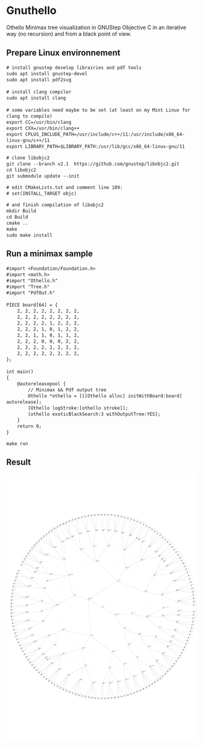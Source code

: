 # Gnuthello
Othello Minimax tree visualization in GNUStep Objective C in an iterative way (no recursion) and from a black point of view.

## Prepare Linux environnement

```shell
# install gnustep develop librairies and pdf tools
sudo apt install gnustep-devel
sudo apt install pdf2svg

# install clang compiler
sudo apt install clang

# some variables need maybe to be set (at least on my Mint Linux for clang to compile)
export CC=/usr/bin/clang
export CXX=/usr/bin/clang++
export CPLUS_INCLUDE_PATH=/usr/include/c++/11:/usr/include/x86_64-linux-gnu/c++/11
export LIBRARY_PATH=$LIBRARY_PATH:/usr/lib/gcc/x86_64-linux-gnu/11
```

```shell
# clone libobjc2
git clone --branch v2.1  https://github.com/gnustep/libobjc2.git
cd libobjc2
git submodule update --init
```


```shell
# edit CMakeLists.txt and comment line 189:
# set(INSTALL_TARGET objc)
```

```shell
# and finish compilation of libobjc2
mkdir Build
cd Build
cmake ..
make
sudo make install
```

## Run a minimax sample
```objc
#import <Foundation/Foundation.h>
#import <math.h>
#import "Othello.h"
#import "Tree.h"
#import "PdfOut.h"

PIECE board[64] = {
	2, 2, 2, 2, 2, 2, 2, 2,
	2, 2, 2, 2, 2, 2, 2, 2,
	2, 2, 2, 2, 1, 2, 2, 2,
	2, 2, 2, 1, 0, 1, 2, 2,
	2, 2, 1, 1, 0, 1, 1, 2,
	2, 2, 2, 0, 0, 0, 2, 2,
	2, 2, 2, 2, 2, 2, 2, 2,
	2, 2, 2, 2, 2, 2, 2, 2,
};

int main()
{
	@autoreleasepool {
		// Minimax && Pdf output tree
		Othello *othello = [[[Othello alloc] initWithBoard:board] autorelease];
		[Othello logStroke:[othello stroke]];
		[othello exoticBlackSearch:3 withOutputTree:YES];
	}
	return 0;
}

```


```shell
make run
```
## Result
![Minimax tree](./minimax.svg)
